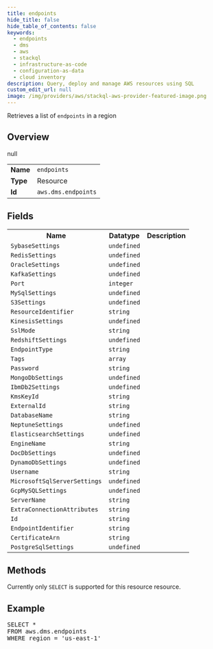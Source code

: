 ```yaml
---
title: endpoints
hide_title: false
hide_table_of_contents: false
keywords:
  - endpoints
  - dms
  - aws
  - stackql
  - infrastructure-as-code
  - configuration-as-data
  - cloud inventory
description: Query, deploy and manage AWS resources using SQL
custom_edit_url: null
image: /img/providers/aws/stackql-aws-provider-featured-image.png
---
```

Retrieves a list of <code>endpoints</code> in a region

## Overview
<table><tbody>
<tr><td><b>Name</b></td><td><code>endpoints</code></td></tr>
<tr><td><b>Type</b></td><td>Resource</td></tr>
null
<tr><td><b>Id</b></td><td><code>aws.dms.endpoints</code></td></tr>
</tbody></table>

## Fields
<table><tbody>
<tr><th>Name</th><th>Datatype</th><th>Description</th></tr>
<tr><td><code>SybaseSettings</code></td><td><code>undefined</code></td><td></td></tr>
<tr><td><code>RedisSettings</code></td><td><code>undefined</code></td><td></td></tr>
<tr><td><code>OracleSettings</code></td><td><code>undefined</code></td><td></td></tr>
<tr><td><code>KafkaSettings</code></td><td><code>undefined</code></td><td></td></tr>
<tr><td><code>Port</code></td><td><code>integer</code></td><td></td></tr>
<tr><td><code>MySqlSettings</code></td><td><code>undefined</code></td><td></td></tr>
<tr><td><code>S3Settings</code></td><td><code>undefined</code></td><td></td></tr>
<tr><td><code>ResourceIdentifier</code></td><td><code>string</code></td><td></td></tr>
<tr><td><code>KinesisSettings</code></td><td><code>undefined</code></td><td></td></tr>
<tr><td><code>SslMode</code></td><td><code>string</code></td><td></td></tr>
<tr><td><code>RedshiftSettings</code></td><td><code>undefined</code></td><td></td></tr>
<tr><td><code>EndpointType</code></td><td><code>string</code></td><td></td></tr>
<tr><td><code>Tags</code></td><td><code>array</code></td><td></td></tr>
<tr><td><code>Password</code></td><td><code>string</code></td><td></td></tr>
<tr><td><code>MongoDbSettings</code></td><td><code>undefined</code></td><td></td></tr>
<tr><td><code>IbmDb2Settings</code></td><td><code>undefined</code></td><td></td></tr>
<tr><td><code>KmsKeyId</code></td><td><code>string</code></td><td></td></tr>
<tr><td><code>ExternalId</code></td><td><code>string</code></td><td></td></tr>
<tr><td><code>DatabaseName</code></td><td><code>string</code></td><td></td></tr>
<tr><td><code>NeptuneSettings</code></td><td><code>undefined</code></td><td></td></tr>
<tr><td><code>ElasticsearchSettings</code></td><td><code>undefined</code></td><td></td></tr>
<tr><td><code>EngineName</code></td><td><code>string</code></td><td></td></tr>
<tr><td><code>DocDbSettings</code></td><td><code>undefined</code></td><td></td></tr>
<tr><td><code>DynamoDbSettings</code></td><td><code>undefined</code></td><td></td></tr>
<tr><td><code>Username</code></td><td><code>string</code></td><td></td></tr>
<tr><td><code>MicrosoftSqlServerSettings</code></td><td><code>undefined</code></td><td></td></tr>
<tr><td><code>GcpMySQLSettings</code></td><td><code>undefined</code></td><td></td></tr>
<tr><td><code>ServerName</code></td><td><code>string</code></td><td></td></tr>
<tr><td><code>ExtraConnectionAttributes</code></td><td><code>string</code></td><td></td></tr>
<tr><td><code>Id</code></td><td><code>string</code></td><td></td></tr>
<tr><td><code>EndpointIdentifier</code></td><td><code>string</code></td><td></td></tr>
<tr><td><code>CertificateArn</code></td><td><code>string</code></td><td></td></tr>
<tr><td><code>PostgreSqlSettings</code></td><td><code>undefined</code></td><td></td></tr>

</tbody></table>

## Methods
Currently only <code>SELECT</code> is supported for this resource resource.

## Example
<pre>
SELECT * 
FROM aws.dms.endpoints
WHERE region = 'us-east-1'
</pre>
